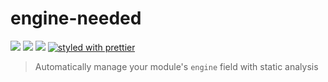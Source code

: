 engine-needed
===

![](https://img.shields.io/npm/dm/engine-needed.svg)
![](https://img.shields.io/npm/v/engine-needed.svg)
![](https://img.shields.io/npm/l/engine-needed.svg)
[![styled with prettier](https://img.shields.io/badge/styled_with-prettier-ff69b4.svg)](https://github.com/prettier/prettier)

> Automatically manage your module's `engine` field with static analysis
